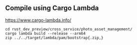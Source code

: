 ## Compile using Cargo Lambda

https://www.cargo-lambda.info/

```
cd rust_dev_preview/cross_service/photo_asset_management/
cargo lambda build --release --arm64
zip ../../target/lambda/pam/bootstrap{.zip,}
```
